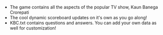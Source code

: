 - The game contains all the aspects of the popular TV show, Kaun Banega Crorepati
- The cool dynamic scoreboard updates on it's own as you go along!
- KBC.txt contains questions and answers. You can add your own data as well for customization!
